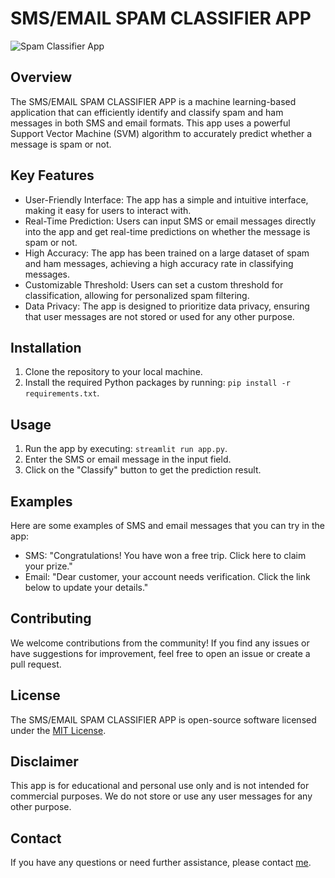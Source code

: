 # SMS/EMAIL SPAM CLASSIFIER APP

![Spam Classifier App]()

## Overview

The SMS/EMAIL SPAM CLASSIFIER APP is a machine learning-based application that can efficiently identify and classify spam and ham messages in both SMS and email formats. This app uses a powerful Support Vector Machine (SVM) algorithm to accurately predict whether a message is spam or not.

## Key Features

- User-Friendly Interface: The app has a simple and intuitive interface, making it easy for users to interact with.
- Real-Time Prediction: Users can input SMS or email messages directly into the app and get real-time predictions on whether the message is spam or not.
- High Accuracy: The app has been trained on a large dataset of spam and ham messages, achieving a high accuracy rate in classifying messages.
- Customizable Threshold: Users can set a custom threshold for classification, allowing for personalized spam filtering.
- Data Privacy: The app is designed to prioritize data privacy, ensuring that user messages are not stored or used for any other purpose.

## Installation

1. Clone the repository to your local machine.
2. Install the required Python packages by running: `pip install -r requirements.txt`.

## Usage

1. Run the app by executing: `streamlit run app.py`.
2. Enter the SMS or email message in the input field.
3. Click on the "Classify" button to get the prediction result.

## Examples

Here are some examples of SMS and email messages that you can try in the app:

- SMS: "Congratulations! You have won a free trip. Click here to claim your prize."
- Email: "Dear customer, your account needs verification. Click the link below to update your details."

## Contributing

We welcome contributions from the community! If you find any issues or have suggestions for improvement, feel free to open an issue or create a pull request.

## License

The SMS/EMAIL SPAM CLASSIFIER APP is open-source software licensed under the [MIT License](LICENSE).

## Disclaimer

This app is for educational and personal use only and is not intended for commercial purposes. We do not store or use any user messages for any other purpose.

## Contact

If you have any questions or need further assistance, please contact [me](https://mahdieth.netlify.app).
